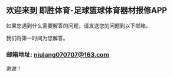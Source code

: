 ## 欢迎来到 即胜体育-足球篮球体育器材报修APP


如果您遇到什么需要解答的问题，请发送您的问题到以下邮箱。

我们将第一时间为您解答。

### 邮箱地址: niulang070707@163.com

谢谢！

